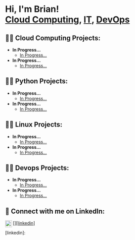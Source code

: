 <h1>Hi, I'm Brian! <br/><a href="">Cloud Computing</a>, <a href="">IT</a>, <a href="https://github.com/brianhernandez04">DevOps</a></h1>

<h2>👨‍💻 Cloud Computing Projects:</h2>

- <b>In Progress...</b>
  - [In Progress...](https://example.com/)
- <b>In Progress...</b>
  - [In Progress...](https://example.com/)

<h2>👨‍💻 Python Projects:</h2>

- <b>In Progress...</b>
  - [In Progress...](https://example.com/)
- <b>In Progress...</b>
  - [In Progress...](https://example.com/)

<h2>👨‍💻 Linux Projects:</h2>

- <b>In Progress...</b>
  - [In Progress...](https://example.com/)
- <b>In Progress...</b>
  - [In Progress...](https://example.com/)

<h2>👨‍💻 Devops Projects:</h2>

- <b>In Progress...</b>
  - [In Progress...](https://example.com/)
- <b>In Progress...</b>
  - [In Progress...](https://example.com/)
  
<h2> 🤳 Connect with me on LinkedIn:</h2>

<a href="www.linkedin.com/in/brian-hernandez-8a1666283">
[<img align="left" alt="Brian Hernandez | LinkedIn" width="22px" src="https://cdn.jsdelivr.net/npm/simple-icons@v3/icons/linkedin.svg" />][linkedin]
</a>


[linkedin]: <a href="www.linkedin.com/in/brian-hernandez-8a1666283"></a>

